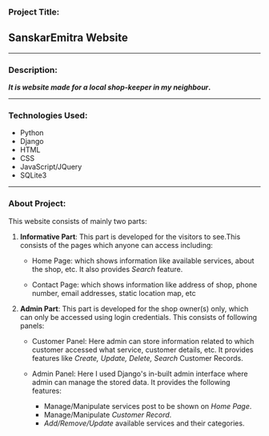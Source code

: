### Project Title:
## **SanskarEmitra Website**

***

### Description:
**_It is website made for a local shop-keeper in my neighbour_.**

***

### Technologies Used:
* Python
* Django
* HTML
* CSS
* JavaScript/JQuery
* SQLite3

***

### About Project:

This website consists of mainly two parts:
1. **Informative Part**: This part is developed for the visitors to see.This consists of the pages which anyone can access including:
    * Home Page: which shows information like available services, about the shop, etc.
    It also provides _Search_ feature.

    * Contact Page: which shows information like
    address of shop, phone number, email addresses, static location map, etc

2. **Admin Part**: This part is developed for the shop owner(s) only, which can only be accessed using login credentials. This consists of following panels:
    * Customer Panel: Here admin can store information related to which customer accessed what service, customer details, etc.
    It provides features like _Create, Update, Delete, Search_ Customer Records.

    * Admin Panel: Here I used Django's in-built admin interface where admin can manage the stored data. It provides the following features:
        * Manage/Manipulate services post to be shown on _Home Page_.
        * Manage/Manipulate _Customer Record_.
        * _Add/Remove/Update_ available services and their categories.